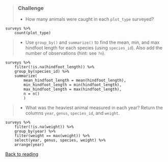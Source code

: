 > ### Challenge
>
> -   How many animals were caught in each `plot_type` surveyed?

``` {.r}
surveys %>%
    count(plot_type) 
```

> -   Use `group_by()` and `summarize()` to find the mean, min, and max
>     hindfoot length for each species (using `species_id`). Also add
>     the number of observations (hint: see `?n`).

``` {.r}
surveys %>%
    filter(!is.na(hindfoot_length)) %>%
    group_by(species_id) %>%
    summarize(
        mean_hindfoot_length = mean(hindfoot_length),
        min_hindfoot_length = min(hindfoot_length),
        max_hindfoot_length = max(hindfoot_length),
        n = n()
        )
```

> -   What was the heaviest animal measured in each year? Return the
>     columns `year`, `genus`, `species_id`, and `weight`.

``` {.r}
surveys %>%
    filter(!is.na(weight)) %>%
    group_by(year) %>%
    filter(weight == max(weight)) %>%
    select(year, genus, species, weight) %>%
    arrange(year)
```

[Back to reading](../../R-03-dplyr)
